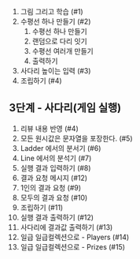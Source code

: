 1. 그림 그리고 학습 (#1)
1. 수평선 하나 만들기 (#2)
    1. 수평선 하나 만들기
    1. 랜덤으로 다리 잇기
    1. 수평선 여러개 만들기
    1. 출력하기 
1. 사다리 높이는 입력 (#3)
1. 조립하기 (#4)

## 3단계 - 사다리(게임 실행)
1. 리뷰 내용 반영 (#4)
1. 모든 원시값은 문자열을 포장한다. (#5) 
1. Ladder 에서의 분서기 (#6) 
1. Line 에서의 분석기 (#7)
1. 실행 결과 입력하기 (#8)
1. 결과 요청 메시지 (#12)
1. 1인의 결과 요청 (#9)
1. 모두의 결과 요청 (#10)
1. 조립하기 (#11)
1. 실행 결과 출력하기 (#12)
1. 사다리에 결과값 출력하기 (#13)
1. 일급 일급컬렉션으로 - Players (#14) 
1. 일급 일급컬렉션으로 - Prizes (#15) 